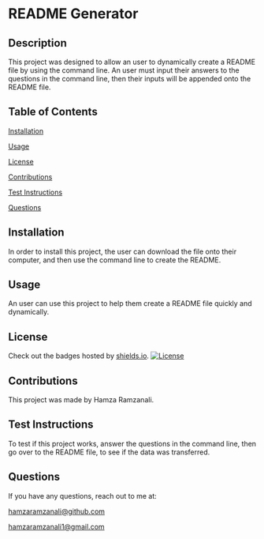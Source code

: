 
# README Generator
## Description
This project was designed to allow an user to dynamically create a README file by using the command line. An user must input their answers to the questions in the command line, then their inputs will be appended onto the README file.

## Table of Contents
[Installation](#installation)

[Usage](#usage)

[License](#license)

[Contributions](#contributions)

[Test Instructions](#test-instructions)

[Questions](#questions)

## Installation
In order to install this project, the user can download the file onto their computer, and then use the command line to create the README.
    
## Usage
An user can use this project to help them create a README file quickly and dynamically.
    
## License
Check out the badges hosted by [shields.io](https://shields.io/). [![License](https://img.shields.io/badge/License-Apache_2.0-blue.svg)](https://opensource.org/licenses/Apache_2.0)
    
## Contributions
This project was made by Hamza Ramzanali.
    
## Test Instructions
To test if this project works, answer the questions in the command line, then go over to the README file, to see if the data was transferred.

## Questions 
If you have any questions, reach out to me at:

hamzaramzanali@github.com

hamzaramzanali1@gmail.com
